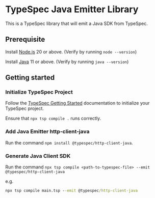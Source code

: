 # TypeSpec Java Emitter Library

This is a TypeSpec library that will emit a Java SDK from TypeSpec.

## Prerequisite

Install [Node.js](https://nodejs.org/) 20 or above. (Verify by running `node --version`)

Install [Java](https://docs.microsoft.com/java/openjdk/download) 11 or above. (Verify by running `java --version`)

## Getting started

### Initialize TypeSpec Project

Follow the [TypeSpec Getting Started](https://typespec.io/docs/) documentation to initialize your TypeSpec project.

Ensure that `npx tsp compile .` runs correctly.

### Add Java Emitter http-client-java

Run the command `npm install @typespec/http-client-java`.

### Generate Java Client SDK

Run the command `npx tsp compile <path-to-typespec-file> --emit @typespec/http-client-java`

e.g.

```cmd
npx tsp compile main.tsp --emit @typespec/http-client-java
```
